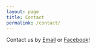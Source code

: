 ```yaml
---
layout: page
title: Contact
permalink: /contact/
---
```



Contact us by <a href="mailto:{{ site.email }}">Email</a> or <a href="{{ site.facebook }}">Facebook</a>!
